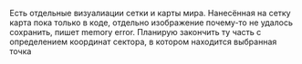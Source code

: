 Есть отдельные визуалиации сетки и карты мира. Нанесённая на сетку карта пока только в коде, отдельно изображение почему-то не удалось сохранить, пишет memory error.
Планирую закончить ту часть с определением координат сектора, в котором находится выбранная точка
